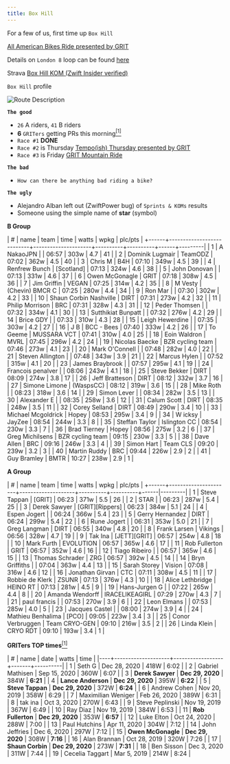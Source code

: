 ```yaml
---
title: Box Hill
---
```


For a few of us, first time up `Box Hill`

[All American Bikes Ride presented by GRIT](https://zwiftpower.com/events.php?zid=1412237)

Details on `London 8` loop can be found [here](https://zwiftinsider.com/route/london-8)

Strava [Box Hill KOM (Zwift Insider verified)](https://www.strava.com/segments/12744502?filter=overall)

`Box Hill` profile

![Route Description](images/box_hill.png)


**`The good`**

- `26` A riders, `41` B riders
- **6** `GRITers` getting PRs this morning[<sup>[1]</sup>](#1)
- `Race #1` **DONE**
- `Race #2` is Thursday [Tempo(ish) Thursday presented by GRIT](https://zwiftpower.com/events.php?zid=1420935)
- `Race #3` is Friday [GRIT Mountain Ride](https://zwiftpower.com/events.php?zid=1424497)

**`The bad`**

- `How can there be anything bad riding a bike?`

**`The ugly`**
- Alejandro Alban left out (ZwiftPower bug) of `Sprints & KOMs` results
- Someone using the simple name of **star** (symbol)

**B Group**

| #    | name                      | team                | time     | watts    | wpkg | plc/pts |
+------+---------------------------+---------------------+----------+----------+------+---------|
| 1    | A NakaoJPN                |                     | 06:57    | 303w     | 4.7  | 41      |
| 2    | Dominik Lugmair           | TeamODZ             | 07:02    | 362w     | 4.5  | 40      |
| 3    | Chris  M                  | B4H                 | 07:10    | 349w     | 4.5  | 39      |
| 4    | Renfrew Bunch             | [Scotland]          | 07:13    | 324w     | 4.6  | 38      |
| 5    | John Donovan              |                     | 07:13    | 331w     | 4.6  | 37      |
| 6    | Owen McGonagle            | GRIT                | 07:18    | 308w     | 4.5  | 36      |
| 7    | Jim Griffin               | VEGAN               | 07:25    | 314w     | 4.2  | 35      |
| 8    | M Vesty                   | (Chevin) BMCR C     | 07:25    | 280w     | 4.4  | 34      |
| 9    | Ron Mar                   |                     | 07:30    | 302w     | 4.2  | 33      |
| 10   | Shaun Corbin Nashville    | DIRT                | 07:31    | 273w     | 4.2  | 32      |
| 11   | Philip Morrison           | BRC                 | 07:31    | 328w     | 4.3  | 31      |
| 12   | Peder Thomsen             |                     | 07:32    | 334w     | 4.1  | 30      |
| 13   | Sutthikiat Bunpatt        |                     | 07:32    | 276w     | 4.2  | 29      |
| 14   | Brice GDY                 |                     | 07:33    | 310w     | 4.3  | 28      |
| 15   | Leigh Hewerdine           |                     | 07:35    | 303w     | 4.2  | 27      |
| 16   | J B                       | BCC - Bees          | 07:40    | 333w     | 4.2  | 26      |
| 17   | To Geeme                  | MUSSARA VCT         | 07:41    | 310w     | 4.0  | 25      |
| 18   | Eoin Waldron              | MVRL                | 07:45    | 296w     | 4.2  | 24      |
| 19   | Nicolas Baecke            | BZR cycling team    | 07:46    | 273w     | 4.1  | 23      |
| 20   | Mark O'Connell            |                     | 07:48    | 282w     | 4.0  | 22      |
| 21   | Steven Allington          |                     | 07:48    | 343w     | 3.9  | 21      |
| 22   | Marcus Hylen              |                     | 07:52    | 315w     | 4.1  | 20      |
| 23   | James Braybrook           |                     | 07:57    | 295w     | 4.1  | 19      |
| 24   | Francois penalver         |                     | 08:06    | 243w     | 4.1  | 18      |
| 25   | Steve Bekker              | DIRT                | 08:09    | 274w     | 3.8  | 17      |
| 26   | Jeff Bratteson            | DIRT                | 08:12    | 332w     | 3.7  | 16      |
| 27   | Simone Limone             | (WaspsCC)           | 08:12    | 319w     | 3.6  | 15      |
| 28   | Mike Roth                 |                     | 08:23    | 318w     | 3.6  | 14      |
| 29   | Simon Lever               |                     | 08:34    | 282w     | 3.5  | 13      |
| 30   | Alexander E               |                     | 08:35    | 258w     | 3.6  | 12      |
| 31   | Calum Scott               | DIRT                | 08:35    | 248w     | 3.5  | 11      |
| 32   | Corey Selland             | DIRT                | 08:49    | 290w     | 3.4  | 10      |
| 33   | Michael Mcgoldrick        | Hopey               | 08:53    | 295w     | 3.4  | 9       |
| 34   | W icksy                   | JayZee              | 08:54    | 244w     | 3.3  | 8       |
| 35   | Steffan Taylor            | Islington CC        | 08:54    | 230w     | 3.3  | 7       |
| 36   | Brad Tierney              | Hopey               | 08:56    | 275w     | 3.2  | 6       |
| 37   | Greg Michilsens           | BZR cycling team    | 09:15    | 230w     | 3.3  | 5       |
| 38   | Dave Allen                | BRC                 | 09:16    | 246w     | 3.3  | 4       |
| 39   | Simon Hart                | Team CLS            | 09:20    | 239w     | 3.2  | 3       |
| 40   | Martin Ruddy              | BRC                 | 09:44    | 226w     | 2.9  | 2       |
| 41   | Guy Bramley               | BMTR                | 10:27    | 238w     | 2.9  | 1       |


**A Group**


| #    | name                 | team               | time     | watts    | wpkg | plc/pts |
+------+----------------------+--------------------+----------+----------+------|---------|
| 1    | Steve Tappan         | [GRIT]             | 06:23    | 371w     | 5.5  | 26      |
| 2    | STAR                 |                    | 06:23    | 287w     | 5.4  | 25      |
| 3    | Derek Sawyer         | [GRIT][Rippers]    | 06:23    | 384w     | 5.1  | 24      |
| 4    | Espen Jogert         |                    | 06:24    | 366w     | 5.4  | 23      |
| 5    | Gerry Hernandez      | DIRT               | 06:24    | 299w     | 5.4  | 22      |
| 6    | Rune Jogert          |                    | 06:31    | 353w     | 5.0  | 21      |
| 7    | Greg Langman         | DIRT               | 06:55    | 340w     | 4.8  | 20      |
| 8    | Frank Larsen         | Vikings            | 06:56    | 328w     | 4.7  | 19      |
| 9    | Tak Ina              | [JETT][GRIT]       | 06:57    | 254w     | 4.8  | 18      |
| 10   | Mark Furth           | EVOLUTION          | 06:57    | 365w     | 4.6  | 17      |
| 11   | Rob Fullerton        | GRIT               | 06:57    | 352w     | 4.6  | 16      |
| 12   | Tiago Ribeiro        |                    | 06:57    | 365w     | 4.6  | 15      |
| 13   | Thomas Schrader      | ZRG                | 06:57    | 392w     | 4.5  | 14      |
| 14   | Bryn Griffiths       |                    | 07:04    | 363w     | 4.4  | 13      |
| 15   | Sarah Storey         | Vision             | 07:08    | 316w     | 4.6  | 12      |
| 16   | Jonathan Girvan      | CTC                | 07:11    | 308w     | 4.5  | 11      |
| 17   | Robbie de Klerk      | ZSUNR              | 07:13    | 376w     | 4.3  | 10      |
| 18   | Alice Lethbridge     | HEINO RT           | 07:13    | 281w     | 4.5  | 9       |
| 19   | Hans-Jurgen G        |                    | 07:22    | 265w     | 4.4  | 8       |
| 20   | Amanda Wendorff      | IRACELIKEAGIRL     | 07:29    | 270w     | 4.3  | 7       |
| 21   | paul francis         |                    | 07:53    | 270w     | 3.9  | 6       |
| 22   | Leon Elmans          |                    | 07:53    | 285w     | 4.0  | 5       |
| 23   | Jacques Castel       |                    | 08:00    | 274w     | 3.9  | 4       |
| 24   | Mathieu Benhalima    | [PCO]              | 09:05    | 223w     | 3.4  | 3       |
| 25   | Conor Verbruggen     | Team CRYO-GEN      | 09:10    | 216w     | 3.5  | 2       |
| 26   | Linda Klein          | CRYO RDT           | 09:10    | 193w     | 3.4  | 1       |


**GRITers TOP times**[<sup>[1]</sup>](#1) <a class="anchor" id="1"></a>

|  # | name               | date             | watts |     time |
|----+--------------------+------------------+-------+----------|
|  1 | Seth G             | Dec 28, 2020     | 418W  |     6:02 |
|  2 | Gabriel Mathisen   | Sep 15, 2020     | 360W  |     6:07 |
|  3 | **Derek Sawyer**   | **Dec 29, 2020** | 384W  | **6:21** |
|  4 | **Lance Anderson** | **Dec 29, 2020** | 395W  | **6:22** |
|  5 | **Steve Tappan**   | **Dec 29, 2020** | 372W  | **6:24** |
|  6 | Andrew Cohen       | Nov 20, 2019     | 358W  |     6:29 |
|  7 | Maximilian Weniger | Feb 26, 2020     | 389W  |     6:31 |
|  8 | tak ina            | Oct 3, 2020      | 270W  |     6:43 |
|  9 | Steve Peplinski    | Nov 19, 2019     | 367W  |     6:49 |
| 10 | Ray Diaz           | Nov 19, 2019     | 384W  |     6:53 |
| 11 | **Rob Fullerton**  | **Dec 29, 2020** | 353W  | **6:57** |
| 12 | Luke Elton         | Oct 24, 2020     | 288W  |     7:00 |
| 13 | Paul Hutchins      | Apr 11, 2020     | 304W  |     7:12 |
| 14 | John Jeffries      | Dec 6, 2020      | 297W  |     7:12 |
| 15 | **Owen McGonagle** | **Dec 29, 2020** | 308W  | **7:16** |
| 16 | Alan Brannan       | Oct 28, 2019     | 320W  |     7:26 |
| 17 | **Shaun Corbin**   | **Dec 29, 2020** | 273W  | **7:31** |
| 18 | Ben Sisson         | Dec 3, 2020      | 311W  |     7:44 |
| 19 | Cecelia Taggart    | Mar 5, 2019      | 214W  |     8:24 |
